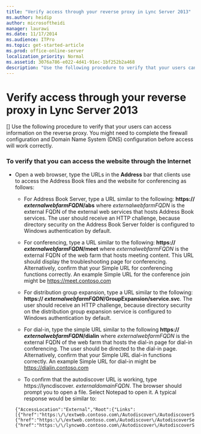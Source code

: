 ```yaml
---
title: "Verify access through your reverse proxy in Lync Server 2013"
ms.author: heidip
author: microsoftheidi
manager: laurawi
ms.date: 11/17/2014
ms.audience: ITPro
ms.topic: get-started-article
ms.prod: office-online-server
localization_priority: Normal
ms.assetid: 3076a786-e022-4d41-91ec-1bf252b2a468
description: "Use the following procedure to verify that your users can access information on the reverse proxy. You might need to complete the firewall configuration and Domain Name System (DNS) configuration before access will work correctly."
---
```


# Verify access through your reverse proxy in Lync Server 2013
[]
Use the following procedure to verify that your users can access information on the reverse proxy. You might need to complete the firewall configuration and Domain Name System (DNS) configuration before access will work correctly.
  
### To verify that you can access the website through the Internet

- Open a web browser, type the URLs in the **Address** bar that clients use to access the Address Book files and the website for conferencing as follows: 
    
  - For Address Book Server, type a URL similar to the following: **https:// _externalwebfarmFQDN_/abs** where  _externalwebfarmFQDN_ is the external FQDN of the external web services that hosts Address Book services. The user should receive an HTTP challenge, because directory security on the Address Book Server folder is configured to Windows authentication by default. 
    
  - For conferencing, type a URL similar to the following: **https:// _externalwebfarmFQDN_/meet** where  _externalwebfarmFQDN_ is the external FQDN of the web farm that hosts meeting content. This URL should display the troubleshooting page for conferencing. Alternatively, confirm that your Simple URL for conferencing functions correctly. An example Simple URL for the conference join might be https://meet.contoso.com 
    
  - For distribution group expansion, type a URL similar to the following: **https:// _externalwebfarmFQDN_/GroupExpansion/service.svc**. The user should receive an HTTP challenge, because directory security on the distribution group expansion service is configured to Windows authentication by default.
    
  - For dial-in, type the simple URL similar to the following **https:// _externalwebfarmFQDN_/dialin** where  _externalwebfarmFQDN_ is the external FQDN of the web farm that hosts the dial-in page for dial-in conferencing. The user should be directed to the dial-in page. Alternatively, confirm that your Simple URL dial-in functions correctly. An example Simple URL for dial-in might be https://dialin.contoso.com 
    
  - To confirm that the autodiscover URL is working, type https://lyncdiscover.  _externaldomainFQDN_. The browser should prompt you to open a file. Select Notepad to open it. A typical response would be similar to:
    
  ```
  {"AccessLocation":"External","Root":{"Links":[{"href":"https:\/\/extweb.contoso.com\/Autodiscover\/AutodiscoverService.svc\/root\/domain","token":"Domain"},
  {"href":"https:\/\/extweb.contoso.com\/Autodiscover\/AutodiscoverService.svc\/root\/user","token":"User"},
  {"href":"https:\/\/lyncweb.contoso.com\/Autodiscover\/AutodiscoverService.svc\/root\/oauth\/user","token":"OAuth"}]}}
  
  ```


